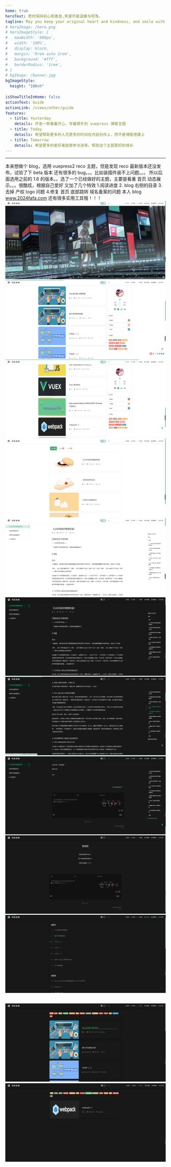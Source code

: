 ```yaml
---
home: true
heroText: 愿你保持初心和善良,笑里尽是温暖与坦荡。
tagline: May you keep your original heart and kindness, and smile with warmth and magnanimity.
# heroImage: /hero.png
# heroImageStyle: {
#   maxWidth: '600px',
#   width: '100%',
#   display: block,
#   margin: '9rem auto 2rem',
#   background: '#fff',
#   borderRadius: '1rem',
# }
# bgImage: /banner.jpg
bgImageStyle:
  height: "100vh"

isShowTitleInHome: false
actionText: Guide
actionLink: /views/other/guide
features:
  - title: Yesterday
    details: 开发一款看着开心、写着顺手的 vuepress 博客主题
  - title: Today
    details: 希望帮助更多的人花更多的时间在内容创作上，而不是博客搭建上
  - title: Tomorrow
    details: 希望更多的爱好者能够参与进来，帮助这个主题更好的成长
---
```


---

本来想做个 blog，选用 vuepress2 reco 主题，但是发现 reco 最新版本还没发布，试验了下 beta 版本 还有很多的 bug。。。比如装插件装不上问题。。。 所以后面选用之前的 1.6 的版本。。选了一个已经做好的主题，主要是看重 首页 动态展示。。。很酷炫，根据自己爱好 又加了几个特效 1.阅读进度 2. blog 右侧的目录 3.去掉 产权 logo 问题 4.修复 首页 底部跳转 域名备案的问题
本人 blog www.2024fafa.com 还有很多实用工具哦！！！
![图片说明](https://github.com/yangkun512023/my-blog/blob/main/image/1.png)
![图片说明](https://github.com/yangkun512023/my-blog/blob/main/image/2.png)
![图片说明](https://github.com/yangkun512023/my-blog/blob/main/image/3.png)
![图片说明](https://github.com/yangkun512023/my-blog/blob/main/image/4.png)
![图片说明](https://github.com/yangkun512023/my-blog/blob/main/image/5.png)
![图片说明](https://github.com/yangkun512023/my-blog/blob/main/image/6.png)
![图片说明](https://github.com/yangkun512023/my-blog/blob/main/image/7.png)
![图片说明](https://github.com/yangkun512023/my-blog/blob/main/image/8.png)
![图片说明](https://github.com/yangkun512023/my-blog/blob/main/image/9.png)
![图片说明](https://github.com/yangkun512023/my-blog/blob/main/image/10.png)

![图片说明](https://github.com/yangkun512023/my-blog/blob/main/image/11.png)
![图片说明](https://github.com/yangkun512023/my-blog/blob/main/image/12.png)
---
